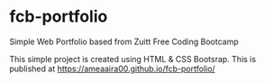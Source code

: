 # fcb-portfolio
Simple Web Portfolio based from Zuitt Free Coding Bootcamp

This simple project is created using HTML & CSS Bootsrap. 
This is published at https://ameaaira00.github.io/fcb-portfolio/
